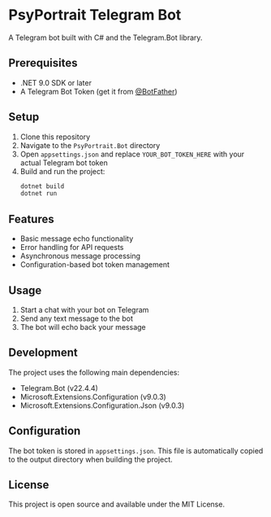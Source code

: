 # PsyPortrait Telegram Bot

A Telegram bot built with C# and the Telegram.Bot library.

## Prerequisites

- .NET 9.0 SDK or later
- A Telegram Bot Token (get it from [@BotFather](https://t.me/botfather))

## Setup

1. Clone this repository
2. Navigate to the `PsyPortrait.Bot` directory
3. Open `appsettings.json` and replace `YOUR_BOT_TOKEN_HERE` with your actual Telegram bot token
4. Build and run the project:
   ```bash
   dotnet build
   dotnet run
   ```

## Features

- Basic message echo functionality
- Error handling for API requests
- Asynchronous message processing
- Configuration-based bot token management

## Usage

1. Start a chat with your bot on Telegram
2. Send any text message to the bot
3. The bot will echo back your message

## Development

The project uses the following main dependencies:
- Telegram.Bot (v22.4.4)
- Microsoft.Extensions.Configuration (v9.0.3)
- Microsoft.Extensions.Configuration.Json (v9.0.3)

## Configuration

The bot token is stored in `appsettings.json`. This file is automatically copied to the output directory when building the project.

## License

This project is open source and available under the MIT License. 